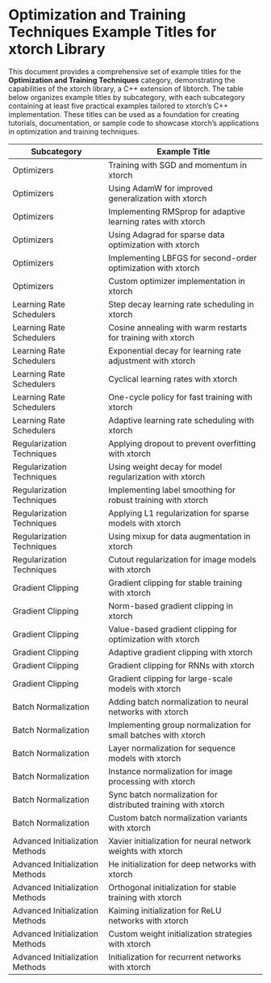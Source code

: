 # Optimization and Training Techniques Example Titles for xtorch Library

This document provides a comprehensive set of example titles for the **Optimization and Training Techniques** category, demonstrating the capabilities of the xtorch library, a C++ extension of libtorch. The table below organizes example titles by subcategory, with each subcategory containing at least five practical examples tailored to xtorch’s C++ implementation. These titles can be used as a foundation for creating tutorials, documentation, or sample code to showcase xtorch’s applications in optimization and training techniques.

| **Subcategory**                     | **Example Title**                                                                 |
|-------------------------------------|-----------------------------------------------------------------------------------|
| Optimizers                          | Training with SGD and momentum in xtorch                                          |
| Optimizers                          | Using AdamW for improved generalization with xtorch                               |
| Optimizers                          | Implementing RMSprop for adaptive learning rates with xtorch                      |
| Optimizers                          | Using Adagrad for sparse data optimization with xtorch                            |
| Optimizers                          | Implementing LBFGS for second-order optimization with xtorch                      |
| Optimizers                          | Custom optimizer implementation in xtorch                                         |
| Learning Rate Schedulers            | Step decay learning rate scheduling in xtorch                                     |
| Learning Rate Schedulers            | Cosine annealing with warm restarts for training with xtorch                      |
| Learning Rate Schedulers            | Exponential decay for learning rate adjustment with xtorch                        |
| Learning Rate Schedulers            | Cyclical learning rates with xtorch                                               |
| Learning Rate Schedulers            | One-cycle policy for fast training with xtorch                                    |
| Learning Rate Schedulers            | Adaptive learning rate scheduling with xtorch                                     |
| Regularization Techniques           | Applying dropout to prevent overfitting with xtorch                               |
| Regularization Techniques           | Using weight decay for model regularization with xtorch                           |
| Regularization Techniques           | Implementing label smoothing for robust training with xtorch                      |
| Regularization Techniques           | Applying L1 regularization for sparse models with xtorch                          |
| Regularization Techniques           | Using mixup for data augmentation in xtorch                                       |
| Regularization Techniques           | Cutout regularization for image models with xtorch                                |
| Gradient Clipping                   | Gradient clipping for stable training with xtorch                                 |
| Gradient Clipping                   | Norm-based gradient clipping in xtorch                                            |
| Gradient Clipping                   | Value-based gradient clipping for optimization with xtorch                        |
| Gradient Clipping                   | Adaptive gradient clipping with xtorch                                            |
| Gradient Clipping                   | Gradient clipping for RNNs with xtorch                                            |
| Gradient Clipping                   | Gradient clipping for large-scale models with xtorch                              |
| Batch Normalization                 | Adding batch normalization to neural networks with xtorch                         |
| Batch Normalization                 | Implementing group normalization for small batches with xtorch                    |
| Batch Normalization                 | Layer normalization for sequence models with xtorch                               |
| Batch Normalization                 | Instance normalization for image processing with xtorch                           |
| Batch Normalization                 | Sync batch normalization for distributed training with xtorch                     |
| Batch Normalization                 | Custom batch normalization variants with xtorch                                   |
| Advanced Initialization Methods     | Xavier initialization for neural network weights with xtorch                      |
| Advanced Initialization Methods     | He initialization for deep networks with xtorch                                   |
| Advanced Initialization Methods     | Orthogonal initialization for stable training with xtorch                         |
| Advanced Initialization Methods     | Kaiming initialization for ReLU networks with xtorch                              |
| Advanced Initialization Methods     | Custom weight initialization strategies with xtorch                               |
| Advanced Initialization Methods     | Initialization for recurrent networks with xtorch                                 |